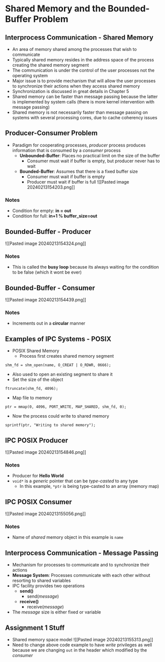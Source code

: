 # Shared Memory and the Bounded-Buffer Problem
## Interprocess Communication - Shared Memory
- An area of memory shared among the processes that wish to communicate
- Typically shared memory resides in the address space of the process creating the shared memory segment
- The communication is under the control of the user processes not the operating system
- Major issue is to provide mechanism that will allow the user processes to synchronize their actions when they access shared memory
- Synchronization is discussed in great details in Chapter 5
- Shared memory can be faster than message passing because the latter is implemented by system calls (there is more kernel intervention with message passing)
- Shared memory is not necessarily faster than message passing on systems with several processing cores, due to cache coherency issues
## Producer-Consumer Problem
- Paradigm for cooperating processes, *producer* process produces information that is consumed by a *consumer* process
	- **Unbounded-Buffer**: Places no practical limit on the size of the buffer
		- Consumer must wait if buffer is empty, but producer never has to wait
	- **Bounded-Buffer**: Assumes that there is a fixed buffer size
		- Consumer must wait if buffer is empty
		- Producer must wait if buffer is full
![[Pasted image 20240213154203.png]]
### Notes
- Condition for empty: **in = out**
- Condition for full: **in+1 % buffer_size=out**

## Bounded-Buffer - Producer
![[Pasted image 20240213154324.png]]
### Notes
- This is called the **busy loop** because its always waiting for the condition to be false (which it wont be ever)

## Bounded-Buffer - Consumer
![[Pasted image 20240213154439.png]]
### Notes
- Increments out in a **circular** manner

## Examples of IPC Systems - POSIX
- POSIX Shared Memory
	- Process first creates shared memory segment
```
shm_fd = shm_open(name, O_CREAT | O_RDWR, 0666);
```
- Also used to open an existing segment to share it
- Set the size of the object
```
ftruncate(shm_fd, 4096);
```
- Map file to memory
```
ptr = mmap(0, 4096, PORT_WRITE, MAP_SHARED, shm_fd, 0);
```
- Now the process could write to shared memory
```
sprintf(ptr, "Writing to shared memory");
```

## IPC POSIX Producer
![[Pasted image 20240213154846.png]]

### Notes
- Producer for **Hello World**
- `void*` is a *generic* pointer that can be *type-casted* to any type
	- In this example, `*ptr` is being type-casted to an array (memory map)

## IPC POSIX Consumer
![[Pasted image 20240213155056.png]]
### Notes
- Name of *shared* memory object in this example is `name`

## Interprocess Communication - Message Passing
- Mechanism for processes to communicate and to synchronize their actions
- **Message System**: Processes communicate with each other without resorting to shared variables
- IPC facility provides two operations
	- **send()**
		- send(*message*)
	- **receive()**
		- receive(*message*)
- The *message* size is either fixed or variable

## Assignment 1 Stuff
- Shared memory space model
![[Pasted image 20240213155313.png]]
- Need to change above code example to have *write* privileges as well because we are changing `out` in the header which modified by the *consumer*
